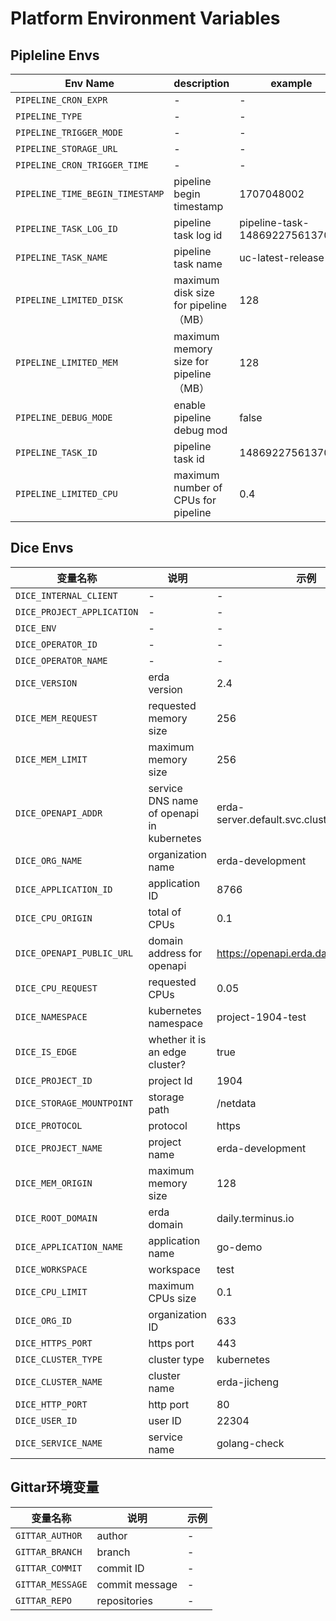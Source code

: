 # Platform Environment Variables

## Pipleline Envs

| Env Name                        | description                          | example                        |
|---------------------------------|--------------------------------------|--------------------------------|
| `PIPELINE_CRON_EXPR`            | -                                    | -                              |
| `PIPELINE_TYPE`                 | -                                    | -                              |
| `PIPELINE_TRIGGER_MODE`         | -                                    | -                              |
| `PIPELINE_STORAGE_URL`          | -                                    | -                              |
| `PIPELINE_CRON_TRIGGER_TIME`    | -                                    | -                              |
| `PIPELINE_TIME_BEGIN_TIMESTAMP` | pipeline begin timestamp             | 1707048002                     |
| `PIPELINE_TASK_LOG_ID`          | pipeline task log id                 | pipeline-task-1486922756137087 |
| `PIPELINE_TASK_NAME`            | pipeline task name                   | uc-latest-release              |
| `PIPELINE_LIMITED_DISK`         | maximum disk size for pipeline（MB）   | 128                            |
| `PIPELINE_LIMITED_MEM`          | maximum memory size for pipeline（MB） | 128                            |
| `PIPELINE_DEBUG_MODE`           | enable pipeline debug mod            | false                          |
| `PIPELINE_TASK_ID`              | pipeline task id                     | 1486922756137087               |
| `PIPELINE_LIMITED_CPU`          | maximum number of CPUs for pipeline  | 0.4                            |

## Dice Envs

| 变量名称                       | 说明                                        | 示例                                         |
|----------------------------|-------------------------------------------|--------------------------------------------|
| `DICE_INTERNAL_CLIENT`     | -                                         | -                                          |
| `DICE_PROJECT_APPLICATION` | -                                         | -                                          |
| `DICE_ENV`                 | -                                         | -                                          |
| `DICE_OPERATOR_ID`         | -                                         | -                                          |
| `DICE_OPERATOR_NAME`       | -                                         | -                                          |
| `DICE_VERSION`             | erda version                              | 2.4                                        |
| `DICE_MEM_REQUEST`         | requested memory size                     | 256                                        |
| `DICE_MEM_LIMIT`           | maximum memory size                       | 256                                        |
| `DICE_OPENAPI_ADDR`        | service DNS name of openapi in kubernetes | erda-server.default.svc.cluster.local:9529 |
| `DICE_ORG_NAME`            | organization name                         | erda-development                           |
| `DICE_APPLICATION_ID`      | application ID                            | 8766                                       |
| `DICE_CPU_ORIGIN`          | total of CPUs                             | 0.1                                        |
| `DICE_OPENAPI_PUBLIC_URL`  | domain address for openapi                | https://openapi.erda.daily.terminus.io/    |
| `DICE_CPU_REQUEST`         | requested CPUs                            | 0.05                                       |
| `DICE_NAMESPACE`           | kubernetes namespace                      | project-1904-test                          |
| `DICE_IS_EDGE`             | whether it is an edge cluster?            | true                                       |
| `DICE_PROJECT_ID`          | project Id                                | 1904                                       |
| `DICE_STORAGE_MOUNTPOINT`  | storage path                              | /netdata                                   |
| `DICE_PROTOCOL`            | protocol                                  | https                                      |
| `DICE_PROJECT_NAME`        | project name                              | erda-development                           |
| `DICE_MEM_ORIGIN`          | maximum memory size                       | 128                                        |
| `DICE_ROOT_DOMAIN`         | erda domain                               | daily.terminus.io                          |
| `DICE_APPLICATION_NAME`    | application name                          | go-demo                                    |
| `DICE_WORKSPACE`           | workspace                                 | test                                       |
| `DICE_CPU_LIMIT`           | maximum CPUs size                         | 0.1                                        |
| `DICE_ORG_ID`              | organization ID                           | 633                                        |
| `DICE_HTTPS_PORT`          | https port                                | 443                                        |
| `DICE_CLUSTER_TYPE`        | cluster type                              | kubernetes                                 |
| `DICE_CLUSTER_NAME`        | cluster name                              | erda-jicheng                               |
| `DICE_HTTP_PORT`           | http port                                 | 80                                         |
| `DICE_USER_ID`             | user ID                                   | 22304                                      |
| `DICE_SERVICE_NAME`        | service name                              | golang-check                               |

## Gittar环境变量

| 变量名称             | 说明             | 示例 |
|------------------|----------------|----|
| `GITTAR_AUTHOR`  | author         | -  |
| `GITTAR_BRANCH`  | branch         | -  |
| `GITTAR_COMMIT`  | commit ID      | -  |
| `GITTAR_MESSAGE` | commit message | -  |
| `GITTAR_REPO`    | repositories   | -  |



























